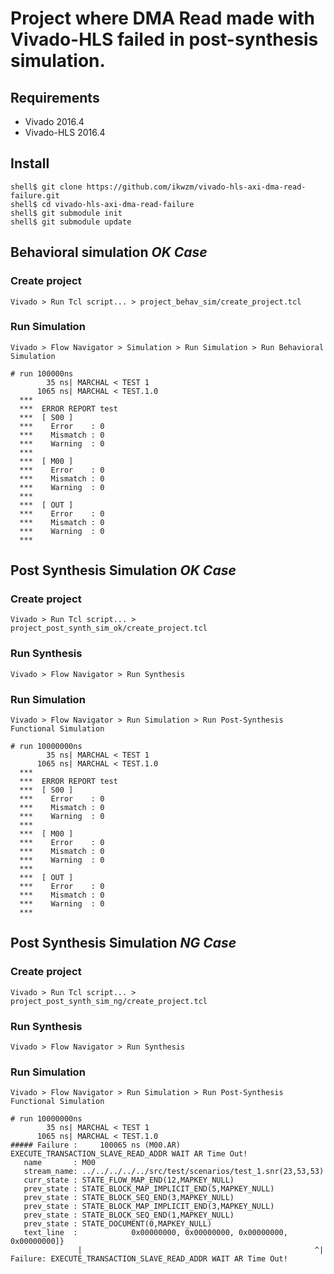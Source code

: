 Project where DMA Read made with Vivado-HLS failed in post-synthesis simulation.
================================================================================

## Requirements

* Vivado 2016.4
* Vivado-HLS 2016.4

## Install

```
shell$ git clone https://github.com/ikwzm/vivado-hls-axi-dma-read-failure.git
shell$ cd vivado-hls-axi-dma-read-failure
shell$ git submodule init
shell$ git submodule update
```

## Behavioral simulation _OK Case_

### Create project

```
Vivado > Run Tcl script... > project_behav_sim/create_project.tcl
```

### Run Simulation

```
Vivado > Flow Navigator > Simulation > Run Simulation > Run Behavioral Simulation
```

```
# run 100000ns
        35 ns| MARCHAL < TEST 1
      1065 ns| MARCHAL < TEST.1.0
  ***  
  ***  ERROR REPORT test
  ***  [ S00 ]
  ***    Error    : 0
  ***    Mismatch : 0
  ***    Warning  : 0
  ***  
  ***  [ M00 ]
  ***    Error    : 0
  ***    Mismatch : 0
  ***    Warning  : 0
  ***  
  ***  [ OUT ]
  ***    Error    : 0
  ***    Mismatch : 0
  ***    Warning  : 0
  ***
```

## Post Synthesis Simulation _OK Case_

### Create project

```
Vivado > Run Tcl script... > project_post_synth_sim_ok/create_project.tcl
```

### Run Synthesis

```
Vivado > Flow Navigator > Run Synthesis
```

### Run Simulation

```
Vivado > Flow Navigator > Run Simulation > Run Post-Synthesis Functional Simulation
```

```
# run 10000000ns
        35 ns| MARCHAL < TEST 1
      1065 ns| MARCHAL < TEST.1.0
  ***  
  ***  ERROR REPORT test
  ***  [ S00 ]
  ***    Error    : 0
  ***    Mismatch : 0
  ***    Warning  : 0
  ***  
  ***  [ M00 ]
  ***    Error    : 0
  ***    Mismatch : 0
  ***    Warning  : 0
  ***  
  ***  [ OUT ]
  ***    Error    : 0
  ***    Mismatch : 0
  ***    Warning  : 0
  ***
```

## Post Synthesis Simulation _NG Case_

### Create project

```
Vivado > Run Tcl script... > project_post_synth_sim_ng/create_project.tcl
```

### Run Synthesis

```
Vivado > Flow Navigator > Run Synthesis
```

### Run Simulation

```
Vivado > Flow Navigator > Run Simulation > Run Post-Synthesis Functional Simulation
```

```
# run 10000000ns
        35 ns| MARCHAL < TEST 1
      1065 ns| MARCHAL < TEST.1.0
##### Failure :     100065 ns (M00.AR) EXECUTE_TRANSACTION_SLAVE_READ_ADDR WAIT AR Time Out!
   name       : M00
   stream_name: ../../../../../src/test/scenarios/test_1.snr(23,53,53)
   curr_state : STATE_FLOW_MAP_END(12,MAPKEY_NULL)
   prev_state : STATE_BLOCK_MAP_IMPLICIT_END(5,MAPKEY_NULL)
   prev_state : STATE_BLOCK_SEQ_END(3,MAPKEY_NULL)
   prev_state : STATE_BLOCK_MAP_IMPLICIT_END(3,MAPKEY_NULL)
   prev_state : STATE_BLOCK_SEQ_END(1,MAPKEY_NULL)
   prev_state : STATE_DOCUMENT(0,MAPKEY_NULL)
   text_line  : 		   0x00000000, 0x00000000, 0x00000000, 0x00000000]}
               |                                                    ^|
Failure: EXECUTE_TRANSACTION_SLAVE_READ_ADDR WAIT AR Time Out!

```

